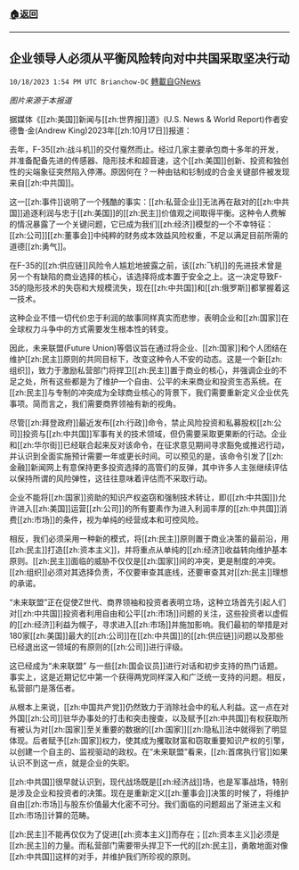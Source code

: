 ###  [:house:返回](README.md)
---


## 企业领导人必须从平衡风险转向对中共国采取坚决行动
`10/18/2023 1:54 PM UTC Brianchow-DC` [轉載自GNews](https://gnews.org/articles/1850281)

*图片来源于本报道*

据媒体《[[zh:美国]]新闻与[[zh:世界报]]道》(U.S. News & World Report)作者安德鲁·金(Andrew King)2023年[[zh:10月17日]]报道：

去年，F-35[[zh:战斗机]]的交付戛然而止。经过几家主要承包商十多年的开发，并准备配备先进的传感器、隐形技术和超音速，这个[[zh:美国]]创新、投资和独创性的尖端象征突然陷入停滞。原因何在？一种由钴和钐制成的合金关键部件被发现来自[[zh:中共国]]。

这一[[zh:事件]]说明了一个残酷的事实：[[zh:私营企业]]无法再在敌对的[[zh:中共国]]追逐利润与忠于[[zh:美国]]的[[zh:民主]]价值观之间取得平衡。这种令人费解的情况暴露了一个关键问题，它已成为我们[[zh:经济]]模型的一个不幸特征：[[zh:公司]][[zh:董事会]]中纯粹的财务成本效益风险权重，不足以满足目前所需的道德[[zh:勇气]]。

在F-35的[[zh:供应链]]风险令人尴尬地披露之前，该[[zh:飞机]]的先进技术曾是另一个有缺陷的商业选择的核心，该选择将成本置于安全之上。这一决定导致F-35的隐形技术的失窃和大规模流失，现在[[zh:中共国]]和[[zh:俄罗斯]]都掌握着这一技术。

这种企业不惜一切代价忠于利润的故事同样真实而悲惨，表明企业和[[zh:国家]]在全球权力斗争中的方式需要发生根本性的转变。

因此，未来联盟(Future Union)等倡议旨在通过将企业、[[zh:国家]]和个人团结在维护[[zh:民主]]原则的共同目标下，改变这种令人不安的动态。这是一个新[[zh:组织]]，致力于激励私营部门将捍卫[[zh:民主]]置于商业的核心，并强调企业的不足之处，所有这些都是为了维护一个自由、公平的未来商业和投资生态系统。在[[zh:民主]]与专制的冲突成为全球商业核心的背景下，我们需要重新定义企业优先事项。简而言之，我们需要商界领袖有新的视角。

尽管[[zh:拜登政府]]最近发布[[zh:行政]]命令，禁止风险投资和私募股权[[zh:公司]]投资与[[zh:中共国]]军事有关的技术领域，但仍需要采取更果断的行动。企业和[[zh:华尔街]]已经联合起来反对该命令，在征求意见期间寻求豁免或推迟行动，并认识到全面实施预计需要一年或更长时间。可以预见的是，该命令引发了[[zh:金融]]新闻网上有意保持更多投资选择的高管们的反弹，其中许多人主张继续评估以保持所谓的风险弹性，这往往意味着评估而不采取行动。

企业不能将[[zh:国家]]资助的知识产权盗窃和强制技术转让，即([[zh:中共国]])允许进入[[zh:美国]]运营[[zh:公司]]的所有要素作为进入利润丰厚的[[zh:中共国]]消费[[zh:市场]]的条件，视为单纯的经营成本和可控风险。

相反，我们必须采用一种新的模式，将[[zh:民主]]原则置于商业决策的最前沿，用[[zh:民主]]打造[[zh:资本主义]]，并将重点从单纯的[[zh:经济]]收益转向维护基本原则。[[zh:民主]]面临的威胁不仅仅是[[zh:国家]]间的冲突，更是制度的冲突。[[zh:组织]]必须对其选择负责，不仅要审查其底线，还要审查其对[[zh:民主]]理想的承诺。

“未来联盟”正在促使Z世代、商界领袖和投资者表明立场，这种立场首先引起人们对[[zh:中共国]]投资者利用自由和公平[[zh:市场]]问题的关注，这些投资者以虚假的[[zh:经济]]利益为幌子，寻求进入[[zh:市场]]并施加影响。我们最初的举措是对180家[[zh:美国]]最大的[[zh:公司]]在[[zh:中共国]]的[[zh:供应链]]问题以及那些已经退出这一领域的有原则的[[zh:公司]]进行评级。

这已经成为“未来联盟” 与一些[[zh:国会议员]]进行对话和初步支持的热门话题。事实上，这是近期记忆中第一个获得两党同样深入和广泛统一支持的问题。相反，私营部门是落伍者。

从根本上来说，[[zh:中国共产党]]仍然致力于消除社会中的私人利益。这一点在对外国[[zh:公司]]驻华办事处的打击和突击搜查，以及赋予[[zh:中共国]]有权获取所有被认为对[[zh:国家]]至关重要的数据的[[zh:国家]][[zh:隐私]]法中就得到了明显体现。后者赋予[[zh:国家]]权力，使其成为攫取财富和窃取重要知识产权的引擎，以创建一个自主的、监视驱动的政权。在“未来联盟”看来，[[zh:首席执行官]]如果认识不到这一点，就是企业的失职。

[[zh:中共国]]很早就认识到，现代战场既是[[zh:经济战]]场，也是军事战场，特别是涉及企业和投资者的决策。现在是重新定义[[zh:董事会]]决策的时候了，将维护自由[[zh:市场]]与股东价值最大化密不可分。我们面临的问题超出了渐进主义和[[zh:市场]]计算的范畴。

[[zh:民主]]不能再仅仅为了促进[[zh:资本主义]]而存在；[[zh:资本主义]]必须是[[zh:民主]]的力量。而私营部门需要带头捍卫下一代的[[zh:民主]]，勇敢地面对像[[zh:中共国]]这样的对手，并维护我们所珍视的原则。
